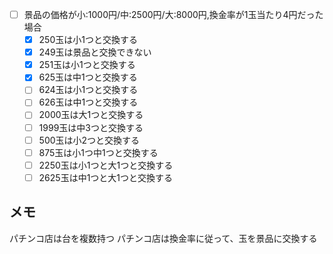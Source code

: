 - [ ] 景品の価格が小:1000円/中:2500円/大:8000円,換金率が1玉当たり4円だった場合
    - [x] 250玉は小1つと交換する
    - [x] 249玉は景品と交換できない
    - [x] 251玉は小1つと交換する
    - [x] 625玉は中1つと交換する
    - [ ] 624玉は小1つと交換する
    - [ ] 626玉は中1つと交換する
    - [ ] 2000玉は大1つと交換する
    - [ ] 1999玉は中3つと交換する
    - [ ] 500玉は小2つと交換する
    - [ ] 875玉は小1つ中1つと交換する
    - [ ] 2250玉は小1つと大1つと交換する
    - [ ] 2625玉は中1つと大1つと交換する

## メモ
パチンコ店は台を複数持つ
パチンコ店は換金率に従って、玉を景品に交換する
